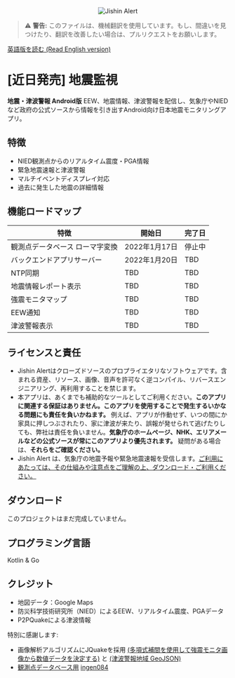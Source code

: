 <div align="center">
<img src="https://raw.githubusercontent.com/jishinmonitor/meta/main/App-Github-Banner.png" alt="Jishin Alert">
</div>

> ⚠️ **警告:** このファイルは、機械翻訳を使用しています。もし、間違いを見つけたり、翻訳を改善したい場合は、プルリクエストをお願いします。

[英語版を読む (Read English version)](https://github.com/jishinalert/meta/blob/main/README.md)

# [近日発売] 地震監視
**地震・津波警報 Android版**
EEW、地震情報、津波警報を配信し、気象庁やNIEDなど政府の公式ソースから情報を引き出すAndroid向け日本地震モニタリングアプリ。

## 特徴
* NIED観測点からのリアルタイム震度・PGA情報
* 緊急地震速報と津波警報
* マルチイベントディスプレイ対応
* 過去に発生した地震の詳細情報

## 機能ロードマップ
| 特徴 | 開始日 | 完了日 |
|---------|--------------|----------------|
| 観測点データベース ローマ字変換 | 2022年1月17日 | 停止中 |
| バックエンドアプリサーバー | 2022年1月20日 | TBD |
| NTP同期 | TBD | TBD |
| 地震情報レポート表示 | TBD | TBD |
| 強震モニタマップ | TBD | TBD |
| EEW通知 | TBD | TBD |
| 津波警報表示 | TBD | TBD |

## ライセンスと責任
* Jishin Alertはクローズドソースのプロプライエタリなソフトウェアです。含まれる資産、リソース、画像、音声を許可なく逆コンパイル、リバースエンジニアリング、再利用することを禁じます。
* 本アプリは、あくまでも補助的なツールとしてご利用ください。**このアプリに関連する保証はありません。このアプリを使用することで発生するいかなる問題にも責任を負いかねます。** 例えば、アプリが作動せず、いつの間にか家具に押しつぶされたり、家に津波が来たり、誤報が発せられて逃げたりしても、弊社は責任を負いません。**気象庁のホームページ、NHK、エリアメールなどの公式ソースが常にこのアプリより優先されます。** 疑問がある場合は、**それらをご確認ください。**
* Jishin Alert は、気象庁の地震予報や緊急地震速報を受信します。[ご利用にあたっては、その仕組みや注意点をご理解の上、ダウンロード・ご利用ください。](https://www.jma.go.jp/jma/en/Activities/eew.html)

## ダウンロード
このプロジェクトはまだ完成していません。

## プログラミング言語
Kotlin & Go

## クレジット
* 地図データ：Google Maps
* 防災科学技術研究所（NIED）によるEEW、リアルタイム震度、PGAデータ
* P2PQuakeによる津波情報

特別に感謝します:
* 画像解析アルゴリズムにJQuakeを採用 [(多項式補間を使用して強震モニタ画像から数値データを決定する)](https://qiita.com/NoneType1/items/a4d2cf932e20b56ca444) と [(津波警報地域 GeoJSON)](https://gist.github.com/wolf20482/864da7dd76b31efe55c6a7e025a6e015)
* [観測点データベース用](https://github.com/jishinalert/observation-points) [ingen084](https://github.com/ingen084)
